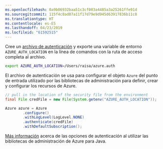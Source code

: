 ```yaml
---
ms.openlocfilehash: 0a9b06932baa51c3cf003a4485a3a25261ffe91d
ms.sourcegitcommit: 115f4c8ad07a11f17d79e9d945d63917836b11c8
ms.translationtype: HT
ms.contentlocale: es-ES
ms.lasthandoff: 04/23/2019
ms.locfileid: "61592515"
---
```

Cree un [archivo de autenticación](../java-sdk-azure-authenticate.md#mgmt-file) y exporte una variable de entorno `AZURE_AUTH_LOCATION` en la línea de comandos con la ruta de acceso completa al archivo.

```bash
export AZURE_AUTH_LOCATION=/Users/raisa/azure.auth
```

El archivo de autenticación se usa para configurar el objeto `Azure` del punto de entrada utilizado por las bibliotecas de administración para definir, crear y configurar los recursos de Azure.

```java
// pull in the location of the security file from the environment 
final File credFile = new File(System.getenv("AZURE_AUTH_LOCATION"));

Azure azure = Azure
        .configure()
        .withLogLevel(LogLevel.NONE)
        .authenticate(credFile)
        .withDefaultSubscription();
```

[Más información](../java-sdk-azure-authenticate.md#mgmt-auth) acerca de las opciones de autenticación al utilizar las bibliotecas de administración de Azure para Java.